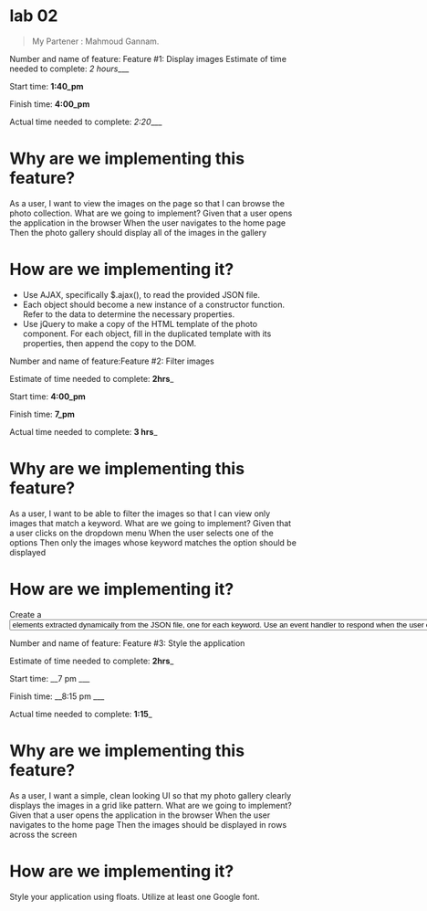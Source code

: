 # lab 02 
> My Partener : Mahmoud Gannam.


Number and name of feature: Feature #1: Display images 
Estimate of time needed to complete: _2 hours____

Start time: __1:40_pm__

Finish time:  __4:00_pm__

Actual time needed to complete: _2:20____

# Why are we implementing this feature?
As a user, I want to view the images on the page so that I can browse the photo collection.
What are we going to implement?
Given that a user opens the application in the browser When the user navigates to the home page Then the photo gallery should display all of the images in the gallery

# How are we implementing it?
- Use AJAX, specifically $.ajax(), to read the provided JSON file.
- Each object should become a new instance of a constructor function. Refer to the data to determine the necessary properties.
- Use jQuery to make a copy of the HTML template of the photo component. For each object, fill in the duplicated template with its     properties, then append the copy to the DOM.




Number and name of feature:Feature #2: Filter images

Estimate of time needed to complete: __2hrs___

Start time: __4:00_pm__

Finish time: __7_pm__

Actual time needed to complete: __3 hrs___

# Why are we implementing this feature?
As a user, I want to be able to filter the images so that I can view only images that match a keyword.
What are we going to implement?
Given that a user clicks on the dropdown menu When the user selects one of the options Then only the images whose keyword matches the option should be displayed

# How are we implementing it?
Create a <select> element which contains unique <option> elements extracted dynamically from the JSON file, one for each keyword.
Use an event handler to respond when the user chooses an option from the select menu. Hide all of the images, then show those whose keyword matches the option chosen.



Number and name of feature: Feature #3: Style the application

Estimate of time needed to complete: __2hrs___

Start time: __7 pm ___

Finish time: __8:15 pm ___

Actual time needed to complete: __1:15___

# Why are we implementing this feature?
As a user, I want a simple, clean looking UI so that my photo gallery clearly displays the images in a grid like pattern.
What are we going to implement?
Given that a user opens the application in the browser When the user navigates to the home page Then the images should be displayed in rows across the screen

# How are we implementing it?
Style your application using floats.
Utilize at least one Google font.